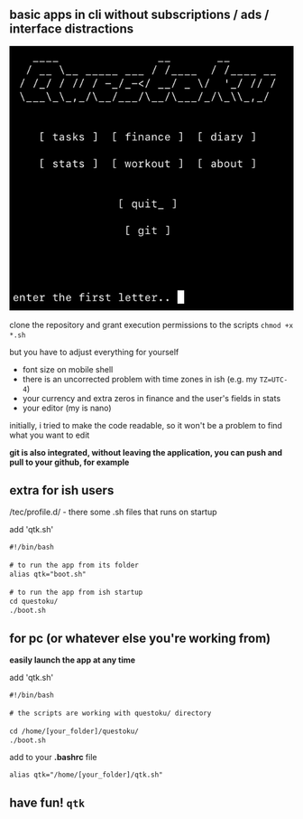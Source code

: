 

## basic apps in cli without subscriptions / ads / interface distractions


![Image alt](https://github.com/hikkiraa/questoku/blob/main/image.PNG?raw=true)

clone the repository and grant execution permissions to the scripts `chmod +x *.sh`

but you have to adjust everything for yourself
- font size on mobile shell 
- there is an uncorrected problem with time zones in ish (e.g. my `TZ=UTC-4`)
- your currency and extra zeros in finance and the user's fields in stats
- your editor (my is nano)

initially, i tried to make the code readable, so it won't be a problem to find what you want to edit

**git is also integrated, without leaving the application, you can push and pull to your github, for example**


## extra for ish users


/tec/profile.d/ - there some .sh files that runs on startup

add 'qtk.sh'

    #!/bin/bash
    
    # to run the app from its folder
    alias qtk="boot.sh"

    # to run the app from ish startup
    cd questoku/
    ./boot.sh


## for pc (or whatever else you're working from)

**easily launch the app at any time**

add 'qtk.sh'

    #!/bin/bash
    
    # the scripts are working with questoku/ directory
    
    cd /home/[your_folder]/questoku/
    ./boot.sh

add to your **.bashrc** file

    alias qtk="/home/[your_folder]/qtk.sh"


## **have fun!** `qtk`




